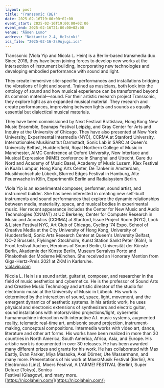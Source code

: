```yaml
---
layout: post
title: "Transsonic (DE)"
date: 2025-02-16T19:00:00+02:00
event_start: 2025-02-16T19:00:00+02:00
event_end: 2025-02-16T21:00:00+02:00
venue: "Äänen Lumo"
address: "Nokiantie 2-4, Helsinki"
ics_file: "2025-02-16-2s9ujugi.ics"
---
```


Transsonic (Viola Yip and Nicola L. Hein) is a Berlin-based transmedia duo. Since 2018, they have been joining forces to develop new works at the intersection of instrument building, incorporating new technologies and developing embodied performance with sound and light.  
  
They create immersive site-specific performances and installations bridging the vibrations of light and sound. Trained as musicians, both look into the ontology of sound and how musical experience can be transformed beyond its common material—sound. For their artistic research project Transsonic, they explore light as an expanded musical material. They research and create performances, improvising between lights and sounds as equally essential but dialectical musical materials.  
  
They have been commissioned by Next Festival Bratislava, Hong Kong New Music Ensemble, Seanaps Festival Leipzig, and Gray Center for Arts and Inquiry at the University of Chicago. They have also presented at New York University, Experimental Intermedia (NYC), CCRMA at Stanford University, Internationales Musikinstitut Darmstadt, Sonic Lab in SARC at Queen's University Belfast, Huddersfield, Royal Northern College of Music in Manchester, AIMC Conference at Oxford University, New Interface and Musical Expression (NIME) conference in Shanghai and Utrecht, Gare du Nord and Academy of Music Basel, Academy of Music Luzern, Klex Festival in Kuala Lumpur, Hong Kong Arts Center, De Tanker in Amsterdam, Musikhochschule Lübeck, Blurred Edges Festival in Hamburg, Alte Feuerwache in Köln, Experimentik Berlin and Radialsystem Berlin.  
  
Viola Yip is an experimental composer, performer, sound artist, and instrument builder. She has been interested in creating new self-built instruments and sound performances that explore the dynamic relationships between media, materiality, space, and musical bodies in experimental music. Her recent appearance includes the Center for New Music and Audio Technologies (CNMAT) at UC Berkeley, Center for Computer Research in Music and Acoustics (CCRMA) at Stanford, Issue Project Room (NYC), Look & Listen Festival NYC, Art Club of Chicago, Cycling ‘74 Expo, School of Creative Media at the City University of Hong Kong, University of Huddersfield, Sonic Arts Research Center at Queen's University Belfast, QO-2 Brussels, Flykingen Stockholm, Kunst Station Sankt Peter (Köln), In Front festival Aachen, Heroines of Sound Berlin, Universität der Künste Berlin, Akademie der Künste Berlin, Museum Serralves Porto and Pinakothek der Moderne München. She received an Honorary Mention from Giga-Hertz-Preis 2021 at ZKM in Karlsruhe.  
[violayip.com](http://violayip.com)  
  
Nicola L. Hein is a sound artist, guitarist, composer, and researcher in the field of music aesthetics and cybernetics. He is the professor of Sound Arts and Creative Music Technology and artistic director of the studio for electronic music at the University of Music in Lübeck. His work is determined by the interaction of sound, space, light, movement, and the emergent dynamics of aesthetic systems. In his artistic work, he uses physical and electronic extensions of synthesizers and electric guitar, sound installations with motors/video projections/light, cybernetic humanmachine interaction with interactive A.I. music systems, augmented reality, telematic real-time art, ambisonic sound projection, instrument-making, conceptual compositions. Intermedia works with video art, dance, literature and other art forms. His works have been realized in more than 30 countries in North America, South America, Africa, Asia, and Europe. His artistic work is documented in over 30 releases. He has been awarded many different prizes and grants for his work. He has collaborated with Max Eastly, Evan Parker, Miya Masaoka, Axel Dörner, Ute Wassermann, and many more. Presentations of his work at MaerzMusik Festival (Berlin), Ars Electronica (Linz), Moers Festival, A L'ARME! FESTIVAL (Berlin), Super Deluxe (Tokyo), Sonica  
Festival (Glasgow), and many more.  
[https://nicolahein.com/](https://nicolahein.com/)
